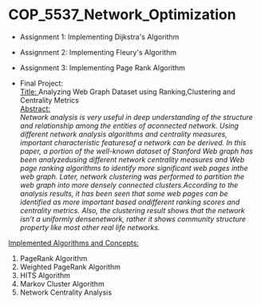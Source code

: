 # COP_5537_Network_Optimization

- Assignment 1: Implementing Dijkstra's Algorithm

- Assignment 2: Implementing Fleury's Algorithm

- Assignment 3: Implementing Page Rank Algorithm

- Final Project:  
<ins>Title: </ins>Analyzing Web Graph Dataset using Ranking,Clustering and Centrality Metrics  
<ins>Abstract: </ins>  
*Network  analysis  is  very  useful  in  deep  understanding  of  the  structure  and  relationship  among  the  entities  of  aconnected network. Using different network analysis algorithms and centrality measures, important characteristic featuresof a network can be derived. In this paper, a portion of the well-known dataset of Stanford Web graph has been analyzedusing  different  network  centrality  measures  and  Web  page  ranking  algorithms  to  identify  more  significant  web  pages  inthe web graph. Later, network clustering was performed to partition the web graph into more densely connected clusters.According  to  the  analysis  results,  it  has  been  seen  that  some  web  pages  can  be  identified  as  more  important  based  ondifferent ranking scores and centrality metrics. Also, the clustering result shows that the network isn’t a uniformly densenetwork,  rather  it  shows  community  structure  property  like  most  other  real  life  networks.*

<ins>Implemented Algorithms and Concepts: </ins> 
1. PageRank Algorithm
2. Weighted PageRank Algorithm
3. HITS Algorithm
4. Markov Cluster Algorithm
5. Network Centrality Analysis
